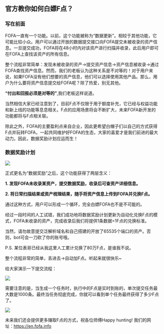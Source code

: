 ## 官方教你如何白嫖F点？

### 写在前面

FOFA一直有一个功能。以前，这个功能被称为“数据更新”。相较于其他功能，它可能比较小众。用户可以通过开放的数据提交接口向FOFA提交未被收录的资产信息。一旦提交成功，FOFA将在48小时内对该资产进行扫描并收录，此后用户即可在FOFA上查找该资产的所有信息。

整个流程非常简单：发现未被收录的资产→提交资产信息→资产信息被收录→通过FOFA查找资产信息。然而，我们的老板认为这种关系是不对等的！对于用户来说，如果FOFA没有他们想要的资产信息，他们可以选择使用其他产品。那么，用户为什么要将资产信息提交给FOFA呢？除了热爱，别无其他。

__“付出和回报必须是对等的”__,我们老板这样说道。

当然相信大家已经注意到了，目前F点不仅限于用于额度补充，它已经与权益功能和新上线的功能等息息相关。F点的应用场景将会不断扩大，未来FOFA新开发的功能都将与F点相关联。

除此之外，FOFA的主要盈利点来自企业，因此更希望白帽子们以自己的方式获得F点并玩转FOFA，一起共同维护好FOFA的生态，大家的喜爱才是我们前进的最大动力。因此，数据奖励计划应运而生！


### 数据奖励计划


![](https://s3.bmp.ovh/imgs/2023/05/10/39b00c07dfde3018.png)

正式更名为“数据奖励”之后，这个功能获得了两层含义：
 
__1. 发现FOFA未收录某资产，提交数据奖励，收录后可查资产详细信息。__
 
__2. 将日常扫描结果或资产梳理结果，随手将资产信息上传到FOFA并兑换F点。__
 
通过这种方式，用户可以形成一个循环，完全白嫖FOFA也不是不可能的。

经过一段时间的人工试错，我们成功地将数据奖励计划更新为自动化兑换F点的模式，FOFA未收录的资产，完成收录后我们将提供1条数据=1F点的兑换标准。
 
当然，请勿故意提交泛解析域名和自己搭建的开放了65535个端口的资产。否则，bot可会一刀砍了你的账号哦。

P.S. 某位表哥已经从我这里人工累计兑换了80万F点，是谁我不说。
 
整个流程非常的简单，丢进去→自动加F点。听起来就很快乐~

给大家演示一下提交流程：

![](https://s3.bmp.ovh/imgs/2023/05/10/c2087ad2c6c54979.gif)

需要注意的是，当生成一个任务时，执行中的F点是实时到账的，单次提交任务最大数是1000条。最终当任务彻底完成，你就可以看到单个任务最终获得了多少F点了。

![](https://s3.bmp.ovh/imgs/2023/05/10/74cb7b1a559adbc8.png)

未来我们还会提供更多赚取F点的方式，祝各位师傅Happy hunting! 我们的网址：https://en.fofa.info




 
